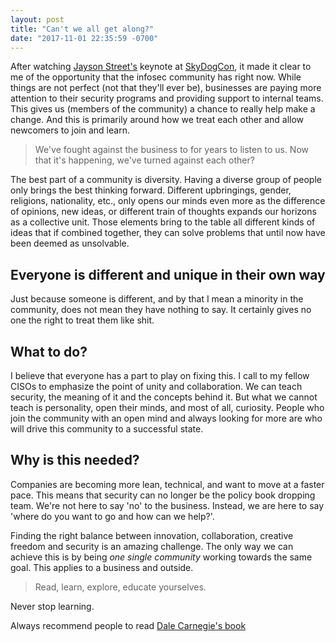 ```yaml
---
layout: post
title: "Can't we all get along?"
date: "2017-11-01 22:35:59 -0700"
---
```


After watching [Jayson Street's](https://twitter.com/jaysonstreet) keynote at [SkyDogCon](https://www.youtube.com/watch?v=8iV8XQ1P9Co), it made it clear to me of the opportunity that the infosec community has right now. While things are not perfect (not that they'll ever be), businesses are paying more attention to their security programs and providing support to internal teams. This gives us (members of the community) a chance to really help make a change. And this is primarily around how we treat each other and allow newcomers to join and learn.

> We've fought against the business to for years to listen to us. Now that it's happening, we've turned against each other?

The best part of a community is diversity. Having a diverse group of people only brings the best thinking forward. Different upbringings, gender, religions, nationality, etc., only opens our minds even more as the difference of opinions, new ideas, or different train of thoughts expands our horizons as a collective unit. Those elements bring to the table all different kinds of ideas that if combined together, they can solve problems that until now have been deemed as unsolvable.

## Everyone is different and unique in their own way

Just because someone is different, and by that I mean a minority in the community, does not mean they have nothing to say. It certainly gives no one the right to treat them like shit.

## What to do?

I believe that everyone has a part to play on fixing this. I call to my fellow CISOs to emphasize the point of unity and collaboration. We can teach security, the meaning of it and the concepts behind it. But what we cannot teach is personality, open their minds, and most of all, curiosity. People who join the community with an open mind and always looking for more are who will drive this community to a successful state.

## Why is this needed?

Companies are becoming more lean, technical, and want to move at a faster pace. This means that security can no longer be the policy book dropping team. We're not here to say 'no' to the business. Instead, we are here to say 'where do you want to go and how can we help?'.

Finding the right balance between innovation, collaboration, creative freedom and security is an amazing challenge. The only way we can achieve this is by being *one single community* working towards the same goal. This applies to a business and outside.

> Read, learn, explore, educate yourselves.

Never stop learning.

Always recommend people to read [Dale Carnegie's book](https://www.amazon.com/How-Win-Friends-Influence-People/dp/0671027034)
